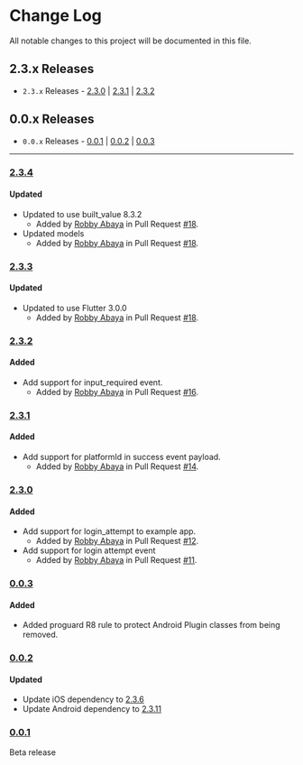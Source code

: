 # Change Log

All notable changes to this project will be documented in this file.

## 2.3.x Releases
- `2.3.x` Releases - [2.3.0](#230) | [2.3.1](#231) | [2.3.2](#232)

## 0.0.x Releases
- `0.0.x` Releases - [0.0.1](#001) | [0.0.2](#002) | [0.0.3](#003)

---

### [2.3.4](https://github.com/underdog-tech/pinwheel-flutter-sdk/releases/tag/2.3.4)

#### Updated
- Updated to use built_value 8.3.2
  - Added by [Robby Abaya](https://github.com/rawbee) in Pull Request [#18](https://github.com/underdog-tech/pinwheel-flutter-sdk/pull/20).
- Updated models
  - Added by [Robby Abaya](https://github.com/rawbee) in Pull Request [#18](https://github.com/underdog-tech/pinwheel-flutter-sdk/pull/21).

### [2.3.3](https://github.com/underdog-tech/pinwheel-flutter-sdk/releases/tag/2.3.3)

#### Updated
- Updated to use Flutter 3.0.0
  - Added by [Robby Abaya](https://github.com/rawbee) in Pull Request [#18](https://github.com/underdog-tech/pinwheel-flutter-sdk/pull/18).

### [2.3.2](https://github.com/underdog-tech/pinwheel-flutter-sdk/releases/tag/2.3.2)

#### Added
- Add support for input_required event.
  - Added by [Robby Abaya](https://github.com/rawbee) in Pull Request [#16](https://github.com/underdog-tech/pinwheel-flutter-sdk/pull/16).

### [2.3.1](https://github.com/underdog-tech/pinwheel-flutter-sdk/releases/tag/2.3.1)

#### Added
- Add support for platformId in success event payload.
  - Added by [Robby Abaya](https://github.com/rawbee) in Pull Request [#14](https://github.com/underdog-tech/pinwheel-flutter-sdk/pull/14).

### [2.3.0](https://github.com/underdog-tech/pinwheel-flutter-sdk/releases/tag/2.3.0)

#### Added
- Add support for login_attempt to example app.
  - Added by [Robby Abaya](https://github.com/rawbee) in Pull Request [#12](https://github.com/underdog-tech/pinwheel-flutter-sdk/pull/12).
- Add support for login attempt event
  - Added by [Robby Abaya](https://github.com/rawbee) in Pull Request [#11](https://github.com/underdog-tech/pinwheel-flutter-sdk/pull/11).

### [0.0.3](https://github.com/underdog-tech/pinwheel-flutter-sdk/releases/tag/0.0.3)

#### Added
- Added proguard R8 rule to protect Android Plugin classes from being removed.

### [0.0.2](https://github.com/underdog-tech/pinwheel-flutter-sdk/releases/tag/0.0.2)

#### Updated
- Update iOS dependency to [2.3.6](https://github.com/underdog-tech/pinwheel-ios-sdk/releases)
- Update Android dependency to [2.3.11](https://github.com/underdog-tech/pinwheel-android-sdk/releases)

### [0.0.1](https://github.com/underdog-tech/pinwheel-flutter-sdk/releases/tag/0.0.1)
Beta release
